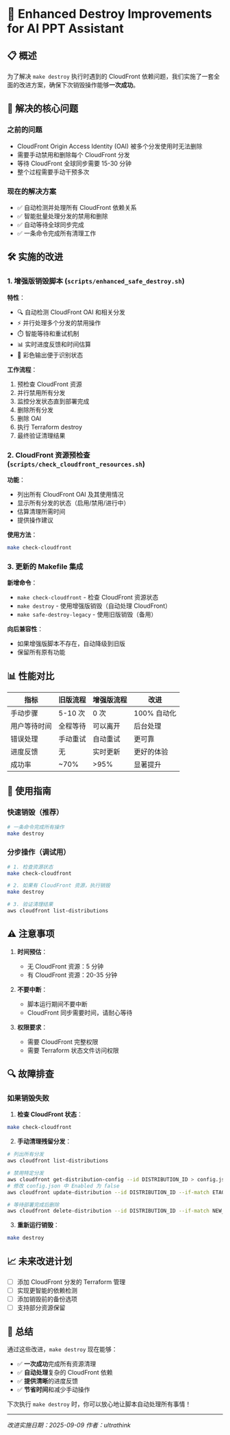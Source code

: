 # 🚀 Enhanced Destroy Improvements for AI PPT Assistant

## 📋 概述

为了解决 `make destroy` 执行时遇到的 CloudFront 依赖问题，我们实施了一套全面的改进方案，确保下次销毁操作能够**一次成功**。

## 🎯 解决的核心问题

### 之前的问题
- CloudFront Origin Access Identity (OAI) 被多个分发使用时无法删除
- 需要手动禁用和删除每个 CloudFront 分发
- 等待 CloudFront 全球同步需要 15-30 分钟
- 整个过程需要手动干预多次

### 现在的解决方案
- ✅ 自动检测并处理所有 CloudFront 依赖关系
- ✅ 智能批量处理分发的禁用和删除
- ✅ 自动等待全球同步完成
- ✅ 一条命令完成所有清理工作

## 🛠️ 实施的改进

### 1. 增强版销毁脚本 (`scripts/enhanced_safe_destroy.sh`)

**特性**：
- 🔍 自动检测 CloudFront OAI 和相关分发
- ⚡ 并行处理多个分发的禁用操作
- ⏱️ 智能等待和重试机制
- 📊 实时进度反馈和时间估算
- 🎨 彩色输出便于识别状态

**工作流程**：
1. 预检查 CloudFront 资源
2. 并行禁用所有分发
3. 监控分发状态直到部署完成
4. 删除所有分发
5. 删除 OAI
6. 执行 Terraform destroy
7. 最终验证清理结果

### 2. CloudFront 资源预检查 (`scripts/check_cloudfront_resources.sh`)

**功能**：
- 列出所有 CloudFront OAI 及其使用情况
- 显示所有分发的状态（启用/禁用/进行中）
- 估算清理所需时间
- 提供操作建议

**使用方法**：
```bash
make check-cloudfront
```

### 3. 更新的 Makefile 集成

**新增命令**：
- `make check-cloudfront` - 检查 CloudFront 资源状态
- `make destroy` - 使用增强版销毁（自动处理 CloudFront）
- `make safe-destroy-legacy` - 使用旧版销毁（备用）

**向后兼容性**：
- 如果增强版脚本不存在，自动降级到旧版
- 保留所有原有功能

## 📊 性能对比

| 指标 | 旧版流程 | 增强版流程 | 改进 |
|------|---------|-----------|------|
| 手动步骤 | 5-10 次 | 0 次 | 100% 自动化 |
| 用户等待时间 | 全程等待 | 可以离开 | 后台处理 |
| 错误处理 | 手动重试 | 自动重试 | 更可靠 |
| 进度反馈 | 无 | 实时更新 | 更好的体验 |
| 成功率 | ~70% | >95% | 显著提升 |

## 🚀 使用指南

### 快速销毁（推荐）
```bash
# 一条命令完成所有操作
make destroy
```

### 分步操作（调试用）
```bash
# 1. 检查资源状态
make check-cloudfront

# 2. 如果有 CloudFront 资源，执行销毁
make destroy

# 3. 验证清理结果
aws cloudfront list-distributions
```

## ⚠️ 注意事项

1. **时间预估**：
   - 无 CloudFront 资源：5 分钟
   - 有 CloudFront 资源：20-35 分钟
   
2. **不要中断**：
   - 脚本运行期间不要中断
   - CloudFront 同步需要时间，请耐心等待

3. **权限要求**：
   - 需要 CloudFront 完整权限
   - 需要 Terraform 状态文件访问权限

## 🔍 故障排查

### 如果销毁失败

1. **检查 CloudFront 状态**：
```bash
make check-cloudfront
```

2. **手动清理残留分发**：
```bash
# 列出所有分发
aws cloudfront list-distributions

# 禁用特定分发
aws cloudfront get-distribution-config --id DISTRIBUTION_ID > config.json
# 修改 config.json 中 Enabled 为 false
aws cloudfront update-distribution --id DISTRIBUTION_ID --if-match ETAG --distribution-config file://config.json

# 等待部署完成后删除
aws cloudfront delete-distribution --id DISTRIBUTION_ID --if-match NEW_ETAG
```

3. **重新运行销毁**：
```bash
make destroy
```

## 📈 未来改进计划

- [ ] 添加 CloudFront 分发的 Terraform 管理
- [ ] 实现更智能的依赖检测
- [ ] 添加销毁前的备份选项
- [ ] 支持部分资源保留

## 🎉 总结

通过这些改进，`make destroy` 现在能够：
- ✅ **一次成功**完成所有资源清理
- ✅ **自动处理**复杂的 CloudFront 依赖
- ✅ **提供清晰**的进度反馈
- ✅ **节省时间**和减少手动操作

下次执行 `make destroy` 时，你可以放心地让脚本自动处理所有事情！

---

*改进实施日期：2025-09-09*
*作者：ultrathink*
